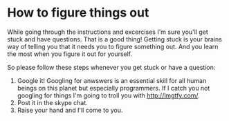 # How to figure things out

While going through the instructions and excercises I'm sure you'll get stuck and have questions. 
That is a good thing! Getting stuck is your brains way of telling you that it needs you to figure something out. 
And you learn the most when you figure it out for yourself. 

So please follow these steps whenever you get stuck or have a question:

1. Google it! Googling for anwswers is an essential skill for all human beings on this planet but especially programmers. If I catch you not googling for things I'm going to troll you with http://lmgtfy.com/.
2. Post it in the skype chat. 
3. Raise your hand and I'll come to you.


